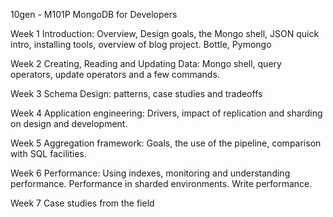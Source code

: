 10gen - M101P MongoDB for Developers

Week 1 
Introduction: Overview, Design goals, the Mongo shell, JSON quick intro, installing tools, overview of blog project. Bottle, Pymongo 

Week 2 
Creating, Reading and Updating Data: Mongo shell, query operators, update operators and a few commands.

Week 3 
Schema Design: patterns, case studies and tradeoffs

Week 4 
Application engineering: Drivers, impact of replication and sharding on design and development.

Week 5 
Aggregation framework: Goals, the use of the pipeline, comparison with SQL facilities.

Week 6 
Performance: Using indexes, monitoring and understanding performance. Performance in sharded environments. Write performance.

Week 7 
Case studies from the field

